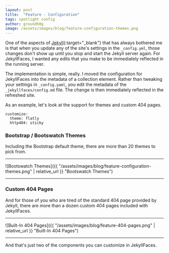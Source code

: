 ```yaml
---
layout: post
title:  "Feature - Configuration"
tags: spotlight config
author: groundh0g
image: /assets/images/blog/feature-configuration-themes.png
---
```


One of the aspects of [Jekyll](https://jekyllrb.com/){:target="_blank"} that has always bothered me is that when you update any of the site's settings in the `_config.yml`, those changes don't show up until you stop and start the Jekyll server again. For JekyllFaces, I wanted any edits that you make to be immediately reflected in the running server.

The implementation is simple, really. I moved the configuration for JekyllFaces into the metadata of a collection element. Rather than tweaking your settings in `_config.yaml`, you edit the metadata of the `_jekyllfaces/config.md` file. The change is then immediately reflected in the refreshed site.

As an example, let's look at the support for themes and custom 404 pages.

~~~
customize:
  theme: flatly
  http404: sticky
~~~

### Bootstrap / Bootswatch Themes

Including the Bootstrap default theme, there are more than 20 themes to pick from.

<hr/>
![Bootswatch Themes]({{ "/assets/images/blog/feature-configuration-themes.png" | relative_url }} "Bootswatch Themes")
<hr/>

### Custom 404 Pages

And for those of you who are tired of the standard 404 page provided by Jekyll, there are more than a dozen custom 404 pages included with JekyllFaces.

<hr/>
![Built-In 404 Pages]({{ "/assets/images/blog/feature-404-pages.png" | relative_url }} "Built-In 404 Pages")
<hr/>

And that's just two of the components you can customize in JekyllFaces.
